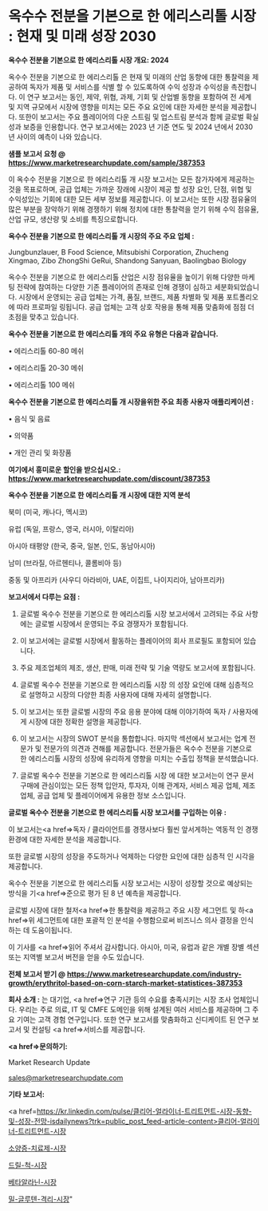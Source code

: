 # 옥수수 전분을 기본으로 한 에리스리톨 시장 : 현재 및 미래 성장 2030

<strong>옥수수 전분을 기본으로 한 에리스리톨 시장 개요: 2024</strong>

옥수수 전분을 기본으로 한 에리스리톨 은 현재 및 미래의 산업 동향에 대한 통찰력을 제공하여 독자가 제품 및 서비스를 식별 할 수 있도록하여 수익 성장과 수익성을 촉진합니다. 이 연구 보고서는 동인, 제약, 위협, 과제, 기회 및 산업별 동향을 포함하여 전 세계 및 지역 규모에서 시장에 영향을 미치는 모든 주요 요인에 대한 자세한 분석을 제공합니다. 또한이 보고서는 주요 플레이어의 다운 스트림 및 업스트림 분석과 함께 글로벌 확실성과 보증을 인용합니다. 연구 보고서에는 2023 년 기준 연도 및 2024 년에서 2030 년 사이의 예측이 나와 있습니다.



<strong>샘플 보고서 요청 @ <a href=https://www.marketresearchupdate.com/sample/387353>https://www.marketresearchupdate.com/sample/387353</a></strong>

이 옥수수 전분을 기본으로 한 에리스리톨 개 시장 보고서는 모든 참가자에게 제공하는 것을 목표로하며, 공급 업체는 가까운 장래에 시장이 제공 할 성장 요인, 단점, 위협 및 수익성있는 기회에 대한 모든 세부 정보를 제공합니다. 이 보고서는 또한 시장 점유율의 많은 부분을 장악하기 위해 경쟁하기 위해 정치에 대한 통찰력을 얻기 위해 수익 점유율, 산업 규모, 생산량 및 소비를 특징으로합니다.



<strong>옥수수 전분을 기본으로 한 에리스리톨 개 시장의 주요 주요 업체 :</strong>

Jungbunzlauer, B Food Science, Mitsubishi Corporation, Zhucheng Xingmao, Zibo ZhongShi GeRui, Shandong Sanyuan, Baolingbao Biology

옥수수 전분을 기본으로 한 에리스리톨 산업은 시장 점유율을 높이기 위해 다양한 마케팅 전략에 참여하는 다양한 기존 플레이어의 존재로 인해 경쟁이 심하고 세분화되었습니다. 시장에서 운영되는 공급 업체는 가격, 품질, 브랜드, 제품 차별화 및 제품 포트폴리오에 따라 프로파일 링됩니다. 공급 업체는 고객 상호 작용을 통해 제품 맞춤화에 점점 더 초점을 맞추고 있습니다.



<strong>옥수수 전분을 기본으로 한 에리스리톨 개의 주요 유형은 다음과 같습니다.</strong>

• 에리스리톨 60-80 메쉬

• 에리스리톨 20-30 메쉬

• 에리스리톨 100 메쉬



<strong>옥수수 전분을 기본으로 한 에리스리톨 개 시장을위한 주요 최종 사용자 애플리케이션 :</strong>

• 음식 및 음료

• 의약품

• 개인 관리 및 화장품



<strong>여기에서 흥미로운 할인을 받으십시오.: <a href=https://www.marketresearchupdate.com/discount/387353>https://www.marketresearchupdate.com/discount/387353</a></strong>



<strong>옥수수 전분을 기본으로 한 에리스리톨 개 시장에 대한 지역 분석</strong>

북미 (미국, 캐나다, 멕시코)

유럽 (독일, 프랑스, 영국, 러시아, 이탈리아)

아시아 태평양 (한국, 중국, 일본, 인도, 동남아시아)

남미 (브라질, 아르헨티나, 콜롬비아 등)

중동 및 아프리카 (사우디 아라비아, UAE, 이집트, 나이지리아, 남아프리카)



<strong>보고서에서 다루는 요점 :</strong>

1. 글로벌 옥수수 전분을 기본으로 한 에리스리톨 시장 보고서에서 고려되는 주요 사항에는 글로벌 시장에서 운영되는 주요 경쟁자가 포함됩니다.

2. 이 보고서에는 글로벌 시장에서 활동하는 플레이어의 회사 프로필도 포함되어 있습니다.

3. 주요 제조업체의 제조, 생산, 판매, 미래 전략 및 기술 역량도 보고서에 포함됩니다.

4. 글로벌 옥수수 전분을 기본으로 한 에리스리톨 시장 의 성장 요인에 대해 심층적으로 설명하고 시장의 다양한 최종 사용자에 대해 자세히 설명합니다.

5. 이 보고서는 또한 글로벌 시장의 주요 응용 분야에 대해 이야기하여 독자 / 사용자에게 시장에 대한 정확한 설명을 제공합니다.

6. 이 보고서는 시장의 SWOT 분석을 통합합니다. 마지막 섹션에서 보고서는 업계 전문가 및 전문가의 의견과 견해를 제공합니다. 전문가들은 옥수수 전분을 기본으로 한 에리스리톨 시장의 성장에 유리하게 영향을 미치는 수출입 정책을 분석했습니다.

7. 글로벌 옥수수 전분을 기본으로 한 에리스리톨 시장 에 대한 보고서는이 연구 문서 구매에 관심이있는 모든 정책 입안자, 투자자, 이해 관계자, 서비스 제공 업체, 제조업체, 공급 업체 및 플레이어에게 유용한 정보 소스입니다.



<strong>글로벌 옥수수 전분을 기본으로 한 에리스리톨 시장 보고서를 구입하는 이유 :</strong>

이 보고서는<a href=>독자 / 클</a>라이언트를 경쟁사보다 훨씬 앞서게하는 역동적 인 경쟁 환경에 대한 자세한 분석을 제공합니다.

또한 글로벌 시장의 성장을 주도하거나 억제하는 다양한 요인에 대한 심층적 인 시각을 제공합니다.

옥수수 전분을 기본으로 한 에리스리톨 시장 보고서는 시장이 성장할 것으로 예상되는 방식을 기<a href=>준으로</a> 평가 된 8 년 예측을 제공합니다.

글로벌 시장에 대한 철저<a href=>한 통찰력</a>을 제공하고 주요 시장 세그먼트 및 하<a href=>위 세그</a>먼트에 대한 포괄적 인 분석을 수행함으로써 비즈니스 의사 결정을 인식하는 데 도움이됩니다.

이 기사를 <a href=>읽어 주</a>셔서 감사합니다. 아시아, 미국, 유럽과 같은 개별 장별 섹션 또는 지역별 보고서 버전을 얻을 수도 있습니다.



<strong>전체 보고서 받기 @ <a href=https://www.marketresearchupdate.com/industry-growth/erythritol-based-on-corn-starch-market-statistices-387353>https://www.marketresearchupdate.com/industry-growth/erythritol-based-on-corn-starch-market-statistices-387353</a></strong>



<strong>회사 소개 :</strong>
는 대기업, <a href=>연구 기</a>관 등의 수요를 충족시키는 시장 조사 업체입니다. 우리는 주로 의료, IT 및 CMFE 도메인을 위해 설계된 여러 서비스를 제공하며 그 주요 기여는 고객 경험 연구입니다. 또한 연구 보고서를 맞춤화하고 신디케이트 된 연구 보고서 및 컨설팅 <a href=>서비</a>스를 제공합니다.



<strong><a href=>문의하기:</a></strong>

Market Research Update

sales@marketresearchupdate.com



<strong>기타 보고서:</strong>

<a href=https://kr.linkedin.com/pulse/클리어-얼라이너-트리트먼트-시장-동향-및-성장-전망-isdailynews?trk=public_post_feed-article-content>클리어-얼라이너-트리트먼트-시장</a>

<a href=https://www.linkedin.com/pulse/소양증-치료제-시장-경쟁-분석-및-성장-잠재력-2029-consumer-connection-chronicles-24-/>소양증-치료제-시장</a>

<a href=https://www.linkedin.com/pulse/드릴-척-시장-경쟁-분석-및-성장-잠재력-2029-trendsetters-talk-360-analysis-kgknf/>드릴-척-시장</a>

<a href=https://www.linkedin.com/pulse/베타알라닌-시장-동향-및-성장-전망-market-matrix-musings-analysis-qwu1f/>베타알라닌-시장</a>

<a href=https://www.linkedin.com/pulse/밀-글루텐-격리-시장-세분화-연구-및-목표-고객2030년-survey-spotlight-pro-24-analysis-ijuyc/>밀-글루텐-격리-시장</a>"
